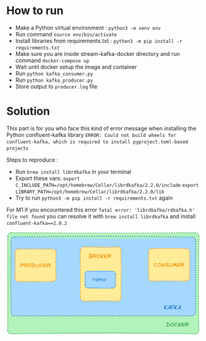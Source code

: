 # How to run
- Make a Python virtual environment : `python3 -m venv env`
- Run command `source env/bin/activate`
- Install libraries from requirements.txt : `python3 -m pip install -r requirements.txt`
- Make sure you are inside stream-kafka-docker directory and run command `docker-compose up`
- Wait until docker setup the image and container
- Run `python kafka_consumer.py`
- Run `python kafka_producer.py`
- Store output to `producer.log` file

# Solution
This part is for you who face this kind of error message when installing the Python confluent-kafka library
`ERROR: Could not build wheels for confluent-kafka, which is required to install pyproject.toml-based projects`

Steps to reproduce :
- Run `brew install librdkafka` in your terminal
- Export these vars:
    `export C_INCLUDE_PATH=/opt/homebrew/Cellar/librdkafka/2.2.0/include`
    `export LIBRARY_PATH=/opt/homebrew/Cellar/librdkafka/2.2.0/lib `
- Try to run `python3 -m pip install -r requirements.txt` again

For M1 if you encountered this error `fatal error: 'librdkafka/rdkafka.h' file not found`
you can resolve it with `brew install librdkafka` and install `confluent-kafka==2.0.2`

![alt text](image.png)
